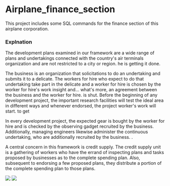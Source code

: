 # Airplane_finance_section
This project includes some SQL commands for the finance section of this airplane corporation.

### Explnation
The development plans examined in our framework are a wide range of plans and undertakings connected with the country's
 air terminals organization and are not restricted to a city or region. he is getting it done.

The business is an organization that solicitations to do an undertaking and submits it to a delicate. The workers for hire who expect to do that undertaking take part in the delicate and a worker for hire is chosen by the worker for hire's work insight and... what's more, an agreement between the business and the worker for hire. is shut. Before the beginning of any development project, the important research facilities will test the ideal area in different ways and whenever endorsed, the project worker's work will start. to get

In every development project, the expected gear is bought by the worker for hire and is checked by the observing gadget recruited by the business. Additionally, managing engineers likewise administer the continuous undertaking, who are additionally recruited by the business. .

A central concern in this framework is credit supply. The credit supply unit is a gathering of workers who have the errand of inspecting plans and tasks proposed by businesses as to the complete spending plan. Also, subsequent to endorsing a few proposed plans, they distribute a portion of the complete spending plan to those plans.

<img src="https://hounaar.com/github/Airplane_finance_section/1.png">
<img src="https://hounaar.com/github/Airplane_finance_section/2.png">
